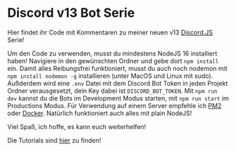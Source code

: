 # Discord v13 Bot Serie

Hier findet ihr Code mit Kommentaren zu meiner neuen v13 [Discord.JS](https://discord.js.org) Serie!

Um den Code zu verwenden, musst du mindestens NodeJS 16 installiert haben! Navigiere in den gewünschten Ordner und gebe dort `npm install` ein. Damit alles Reibungsfrei funktioniert, musst du auch noch nodemon mit `npm install nodemon -g` installieren (unter MacOS und Linux mit sudo). Außderdem wird eine `.env` Datei mit dem Discord Bot Token in jeden Projekt Ordner verausgesetzt, dein Key dabei ist `DISCORD_BOT_TOKEN`. Mit `npm run dev` kannst du die Bots im Development Modus starten, mit `npm run start` im Productions Modus. Für Verwendung auf einem Server empfehle ich [PM2](https://pm2.keymetrics.io) oder [Docker](https://www.docker.com). Natürlich funktioniert auch alles mit plain NodeJS!

Viel Spaß, ich hoffe, es kann euch weiterhelfen!

Die Tutorials sind [hier](https://www.youtube.com/playlist?list=PLZDERUytIKbSxE2RwkW-YK14J9-3QUftk) zu finden!
